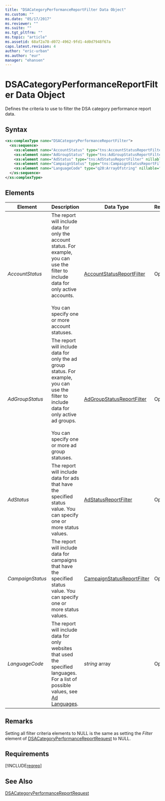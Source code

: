 ```yaml
---
title: "DSACategoryPerformanceReportFilter Data Object"
ms.custom: ""
ms.date: "05/17/2017"
ms.reviewer: ""
ms.suite: ""
ms.tgt_pltfrm: ""
ms.topic: "article"
ms.assetid: 68af2a78-d072-4962-9fd1-4d0d7948f67a
caps.latest.revision: 4
author: "eric-urban"
ms.author: "eur"
manager: "ehansen"
---
```

# DSACategoryPerformanceReportFilter Data Object
Defines the criteria to use to filter the DSA category performance report data.

## Syntax

```xml
<xs:complexType name="DSACategoryPerformanceReportFilter">
  <xs:sequence>
    <xs:element name="AccountStatus" type="tns:AccountStatusReportFilter" nillable="true" minOccurs="0"/>
    <xs:element name="AdGroupStatus" type="tns:AdGroupStatusReportFilter" nillable="true" minOccurs="0"/>
    <xs:element name="AdStatus" type="tns:AdStatusReportFilter" nillable="true" minOccurs="0"/>
    <xs:element name="CampaignStatus" type="tns:CampaignStatusReportFilter" nillable="true" minOccurs="0"/>
    <xs:element name="LanguageCode" type="q20:ArrayOfstring" nillable="true" minOccurs="0" xmlns:q20="http://schemas.microsoft.com/2003/10/Serialization/Arrays"/>
  </xs:sequence>
</xs:complexType>
```

## <a name="Elements"></a>Elements

|Element|Description|Data Type|Required/Optional|
|-----------|---------------|-------------|---------------------|
|*AccountStatus*|The report will include data for only the account status. For example, you can use the filter to include data for only active accounts.<br /><br />You can specify one or more account statuses.|[AccountStatusReportFilter](../reporting-api/accountstatusreportfilter-value-set.md)|Optional|
|*AdGroupStatus*|The report will include data for only the ad group status. For example, you can use the filter to include data for only active ad groups.<br /><br />You can specify one or more ad group statuses.|[AdGroupStatusReportFilter](../reporting-api/adgroupstatusreportfilter-value-set.md)|Optional|
|*AdStatus*|The report will include data for ads that have the specified status value. You can specify one or more status values.|[AdStatusReportFilter](../reporting-api/adstatusreportfilter-value-set.md)|Optional|
|*CampaignStatus*|The report will include data for campaigns that have the specified status value. You can specify one or more status values.|[CampaignStatusReportFilter](../reporting-api/campaignstatusreportfilter-value-set.md)|Optional|
|*LanguageCode*|The report will include data for only websites that used the specified languages. For a list of possible values, see [Ad Languages](~/concepts/ad-languages.md).|*string* array|Optional|

## Remarks
Setting all filter criteria elements to NULL is the same as setting the *Filter* element of [DSACategoryPerformanceReportRequest](../reporting-api/dsacategoryperformancereportrequest-data-object.md) to NULL.

## Requirements
[!INCLUDE[reqrep](../reporting-api/includes/reqrep.md)]

## See Also
[DSACategoryPerformanceReportRequest](../reporting-api/dsacategoryperformancereportrequest-data-object.md)  
